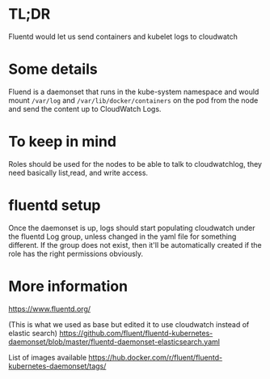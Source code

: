 # TL;DR

Fluentd would let us send containers and kubelet logs to cloudwatch

# Some details

Fluend is a daemonset that runs in the kube-system namespace and would mount 
`/var/log` and `/var/lib/docker/containers` on the pod from the node and send 
the content up to CloudWatch Logs.

# To keep in mind

Roles should be used for the nodes to be able to talk to cloudwatchlog, 
they need basically list,read, and write access.

# fluentd setup

Once the daemonset is up, logs should start populating cloudwatch under the fluentd 
Log group, unless changed in the yaml file for something different. If the group does 
not exist, then it'll be automatically created if the role has the right permissions obviously.

# More information

https://www.fluentd.org/

(This is what we used as base but edited it to use cloudwatch instead of elastic search)
https://github.com/fluent/fluentd-kubernetes-daemonset/blob/master/fluentd-daemonset-elasticsearch.yaml

List of images available
https://hub.docker.com/r/fluent/fluentd-kubernetes-daemonset/tags/
